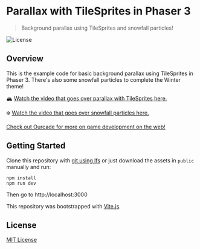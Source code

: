 # Parallax with TileSprites in Phaser 3

> Background parallax using TileSprites and snowfall particles!

![License](https://img.shields.io/badge/license-MIT-green)

## Overview

This is the example code for basic background parallax using TileSprites in Phaser 3. There's also some snowfall particles to complete the Winter theme!

🏔 [Watch the video that goes over parallax with TileSprites here.](https://youtu.be/7xjHM5N7LGQ)

❄️ [Watch the video that goes over snowfall particles here.](https://youtu.be/wc-mkPSayZ8)

[Check out Ourcade for more on game development on the web!](https://ourcade.co)

## Getting Started

Clone this repository with [git using lfs](https://git-lfs.github.com/) or just download the assets in `public` manually and run:

```
npm install
npm run dev
```

Then go to http://localhost:3000

This repository was bootstrapped with [Vite.js](https://vitejs.dev/).

## License

[MIT License](https://github.com/ourcade/phaser3-winter-parallax/blob/master/LICENSE)
